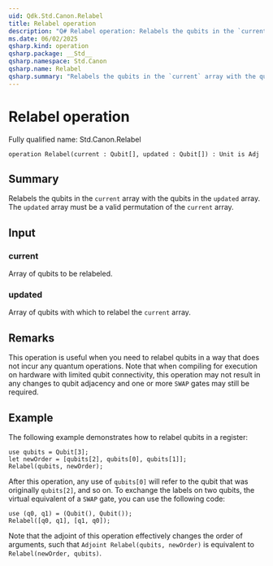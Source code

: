 ```yaml
---
uid: Qdk.Std.Canon.Relabel
title: Relabel operation
description: "Q# Relabel operation: Relabels the qubits in the `current` array with the qubits in the `updated` array. The `updated` array must be a valid permutation of the `current` array."
ms.date: 06/02/2025
qsharp.kind: operation
qsharp.package: __Std__
qsharp.namespace: Std.Canon
qsharp.name: Relabel
qsharp.summary: "Relabels the qubits in the `current` array with the qubits in the `updated` array. The `updated` array must be a valid permutation of the `current` array."
---
```


# Relabel operation

Fully qualified name: Std.Canon.Relabel

```qsharp
operation Relabel(current : Qubit[], updated : Qubit[]) : Unit is Adj
```

## Summary
Relabels the qubits in the `current` array with the qubits in the `updated` array. The `updated` array
must be a valid permutation of the `current` array.

## Input
### current
Array of qubits to be relabeled.
### updated
Array of qubits with which to relabel the `current` array.

## Remarks
This operation is useful when you need to relabel qubits in a way that does not incur any quantum operations.
Note that when compiling for execution on hardware with limited qubit connectivity, this operation
may not result in any changes to qubit adjacency and one or more `SWAP` gates may still be required.

## Example
The following example demonstrates how to relabel qubits in a register:
```qsharp
use qubits = Qubit[3];
let newOrder = [qubits[2], qubits[0], qubits[1]];
Relabel(qubits, newOrder);
```
After this operation, any use of `qubits[0]` will refer to the qubit that was originally `qubits[2]`, and so on.
To exchange the labels on two qubits, the virtual equivalent of a `SWAP` gate, you can use the following code:
```qsharp
use (q0, q1) = (Qubit(), Qubit());
Relabel([q0, q1], [q1, q0]);
```
Note that the adjoint of this operation effectively changes the order of arguments, such that
`Adjoint Relabel(qubits, newOrder)` is equivalent to `Relabel(newOrder, qubits)`.
